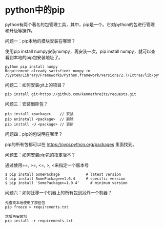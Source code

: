 # python中的pip

python有两个著名的包管理工具，其中，pip是一个。它对python的包进行管理和升级等操作。

问题一：pip本地的模块安装在哪里？

使用pip install numpy安装numpy，再安装一次，pip install numpy，就可以查看到本地的pip包安装地址了。

```
python pip install numpy
Requirement already satisfied: numpy in /System/Library/Frameworks/Python.framework/Versions/2.7/Extras/lib/python
```

问题二：如何安装git上的项目？

```
pip install git+https://github.com/kennethreitz/requests.git
```

问题三：安装删除包？

```
pip install <package>    // 安装
pip uninstall <package>  // 删除
pip install -U <package> // 更新
```

问题四：pip的包说明在哪里？

pip的所有包都可以在 https://pypi.python.org/packages 里面找到。


问题五：如何安装pip包的指定版本？

通过使用==, >=, <=, >, <来指定一个版本号
```
$ pip install SomePackage            # latest version
$ pip install SomePackage==1.0.4     # specific version
$ pip install 'SomePackage>=1.0.4'     # minimum version

```


问题六：如何迁移一个机器上的所有包到另外一个机器？

```
先查找本地使用了那些包
pip freeze > requirements.txt

然后再安装包
pip install -r requirements.txt
```
